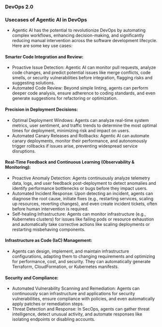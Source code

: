 ### DevOps 2.0


### Usecases of Agentic AI in DevOps
* Agentic AI has the potential to revolutionize DevOps by automating complex workflows, enhancing decision-making, and significantly reducing manual intervention across the software development lifecycle. Here are some key use cases:
#### Smarter Code Integration and Review:
* Proactive Issue Detection: Agentic AI can monitor pull requests, analyze code changes, and predict potential issues like merge conflicts, code smells, or security vulnerabilities before integration, flagging risks and suggesting solutions.
* Automated Code Review: Beyond simple linting, agents can perform deeper code analysis, ensure adherence to coding standards, and even generate suggestions for refactoring or optimization.
#### Precision in Deployment Decisions:
* Optimal Deployment Windows: Agents can analyze real-time system metrics, user sentiment, and traffic trends to determine the most optimal times for deployment, minimizing risk and impact on users.
* Automated Canary Releases and Rollbacks: Agentic AI can automate canary deployments, monitor their performance, and autonomously trigger rollbacks if issues arise, preventing widespread service disruptions.

#### Real-Time Feedback and Continuous Learning (Observability & Monitoring):
* Proactive Anomaly Detection: Agents continuously analyze telemetry data, logs, and user feedback post-deployment to detect anomalies and identify performance bottlenecks or bugs before they impact users.
* Automated Incident Response: Upon detecting an incident, agents can diagnose the root cause, initiate fixes (e.g., restarting services, scaling up resources, reverting changes), and even create incident tickets, often before human intervention is required.
* Self-healing Infrastructure: Agents can monitor infrastructure (e.g., Kubernetes clusters) for issues like failing pods or resource exhaustion and automatically take corrective actions like scaling deployments or restarting misbehaving components.

#### Infrastructure as Code (IaC) Management:
* Agents can design, implement, and maintain infrastructure configurations, adapting them to changing requirements and optimizing for performance, cost, and security. They can automatically generate Terraform, CloudFormation, or Kubernetes manifests.

#### Security and Compliance:
* Automated Vulnerability Scanning and Remediation: Agents can continuously scan infrastructure and applications for security vulnerabilities, ensure compliance with policies, and even automatically apply patches or remediation steps.
* Threat Detection and Response: In SecOps, agents can gather threat intelligence, detect unusual activity, and automate responses like isolating endpoints or disabling accounts.

